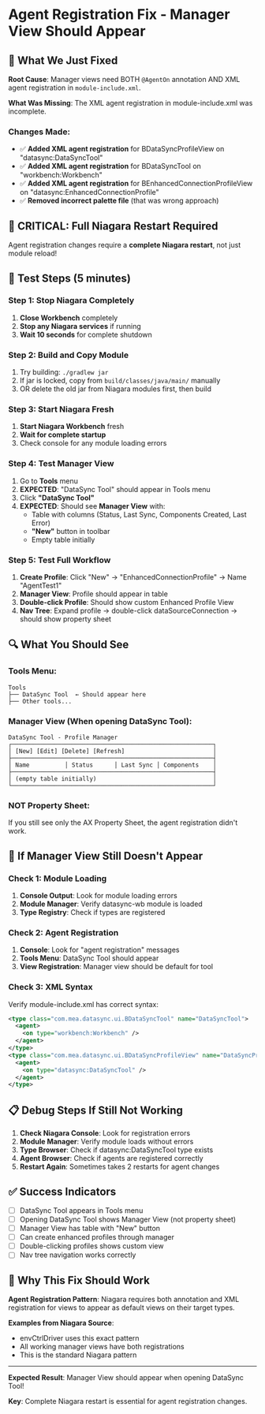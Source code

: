 # Agent Registration Fix - Manager View Should Appear

## 🎯 **What We Just Fixed**

**Root Cause**: Manager views need BOTH `@AgentOn` annotation AND XML agent registration in `module-include.xml`.

**What Was Missing**: The XML agent registration in module-include.xml was incomplete.

### **Changes Made:**
- ✅ **Added XML agent registration** for BDataSyncProfileView on "datasync:DataSyncTool"
- ✅ **Added XML agent registration** for BDataSyncTool on "workbench:Workbench"  
- ✅ **Added XML agent registration** for BEnhancedConnectionProfileView on "datasync:EnhancedConnectionProfile"
- ✅ **Removed incorrect palette file** (that was wrong approach)

## 🚨 **CRITICAL: Full Niagara Restart Required**

Agent registration changes require a **complete Niagara restart**, not just module reload!

## 🚀 **Test Steps (5 minutes)**

### Step 1: Stop Niagara Completely
1. **Close Workbench** completely
2. **Stop any Niagara services** if running
3. **Wait 10 seconds** for complete shutdown

### Step 2: Build and Copy Module
1. Try building: `./gradlew jar` 
2. If jar is locked, copy from `build/classes/java/main/` manually
3. OR delete the old jar from Niagara modules first, then build

### Step 3: Start Niagara Fresh
1. **Start Niagara Workbench** fresh
2. **Wait for complete startup**
3. Check console for any module loading errors

### Step 4: Test Manager View
1. Go to **Tools** menu
2. **EXPECTED**: "DataSync Tool" should appear in Tools menu
3. Click **"DataSync Tool"**
4. **EXPECTED**: Should see **Manager View** with:
   - Table with columns (Status, Last Sync, Components Created, Last Error)
   - **"New"** button in toolbar
   - Empty table initially

### Step 5: Test Full Workflow
1. **Create Profile**: Click "New" → "EnhancedConnectionProfile" → Name "AgentTest1"
2. **Manager View**: Profile should appear in table
3. **Double-click Profile**: Should show custom Enhanced Profile View
4. **Nav Tree**: Expand profile → double-click dataSourceConnection → should show property sheet

## 🔍 **What You Should See**

### **Tools Menu**:
```
Tools
├── DataSync Tool  ← Should appear here
├── Other tools...
```

### **Manager View (When opening DataSync Tool)**:
```
DataSync Tool - Profile Manager
┌─────────────────────────────────────────────────────────┐
│ [New] [Edit] [Delete] [Refresh]                         │
├─────────────────────────────────────────────────────────┤
│ Name          │ Status      │ Last Sync │ Components    │
├─────────────────────────────────────────────────────────┤
│ (empty table initially)                                 │
└─────────────────────────────────────────────────────────┘
```

### **NOT Property Sheet**: 
If you still see only the AX Property Sheet, the agent registration didn't work.

## 🐛 **If Manager View Still Doesn't Appear**

### Check 1: Module Loading
1. **Console Output**: Look for module loading errors
2. **Module Manager**: Verify datasync-wb module is loaded
3. **Type Registry**: Check if types are registered

### Check 2: Agent Registration
1. **Console**: Look for "agent registration" messages
2. **Tools Menu**: DataSync Tool should appear
3. **View Registration**: Manager view should be default for tool

### Check 3: XML Syntax
Verify module-include.xml has correct syntax:
```xml
<type class="com.mea.datasync.ui.BDataSyncTool" name="DataSyncTool">
  <agent>
    <on type="workbench:Workbench" />
  </agent>
</type>
<type class="com.mea.datasync.ui.BDataSyncProfileView" name="DataSyncProfileView">
  <agent>
    <on type="datasync:DataSyncTool" />
  </agent>
</type>
```

## 📋 **Debug Steps If Still Not Working**

1. **Check Niagara Console**: Look for registration errors
2. **Module Manager**: Verify module loads without errors  
3. **Type Browser**: Check if datasync:DataSyncTool type exists
4. **Agent Browser**: Check if agents are registered correctly
5. **Restart Again**: Sometimes takes 2 restarts for agent changes

## ✅ **Success Indicators**

- [ ] DataSync Tool appears in Tools menu
- [ ] Opening DataSync Tool shows Manager View (not property sheet)
- [ ] Manager View has table with "New" button
- [ ] Can create enhanced profiles through manager
- [ ] Double-clicking profiles shows custom view
- [ ] Nav tree navigation works correctly

## 🎯 **Why This Fix Should Work**

**Agent Registration Pattern**: Niagara requires both annotation and XML registration for views to appear as default views on their target types.

**Examples from Niagara Source**:
- envCtrlDriver uses this exact pattern
- All working manager views have both registrations
- This is the standard Niagara pattern

---

**Expected Result**: Manager View should appear when opening DataSync Tool!

**Key**: Complete Niagara restart is essential for agent registration changes.
